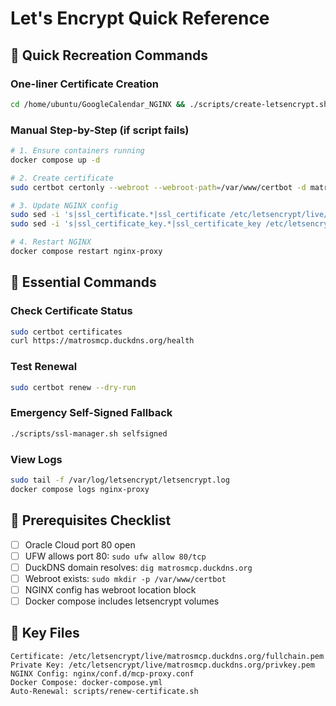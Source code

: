 # Let's Encrypt Quick Reference

## 🚀 Quick Recreation Commands

### One-liner Certificate Creation
```bash
cd /home/ubuntu/GoogleCalendar_NGINX && ./scripts/create-letsencrypt.sh
```

### Manual Step-by-Step (if script fails)
```bash
# 1. Ensure containers running
docker compose up -d

# 2. Create certificate
sudo certbot certonly --webroot --webroot-path=/var/www/certbot -d matrosmcp.duckdns.org --email matros1975@gmail.com --agree-tos --non-interactive

# 3. Update NGINX config
sudo sed -i 's|ssl_certificate.*|ssl_certificate /etc/letsencrypt/live/matrosmcp.duckdns.org/fullchain.pem;|g' nginx/conf.d/mcp-proxy.conf
sudo sed -i 's|ssl_certificate_key.*|ssl_certificate_key /etc/letsencrypt/live/matrosmcp.duckdns.org/privkey.pem;|g' nginx/conf.d/mcp-proxy.conf

# 4. Restart NGINX
docker compose restart nginx-proxy
```

## 🔧 Essential Commands

### Check Certificate Status
```bash
sudo certbot certificates
curl https://matrosmcp.duckdns.org/health
```

### Test Renewal
```bash
sudo certbot renew --dry-run
```

### Emergency Self-Signed Fallback
```bash
./scripts/ssl-manager.sh selfsigned
```

### View Logs
```bash
sudo tail -f /var/log/letsencrypt/letsencrypt.log
docker compose logs nginx-proxy
```

## 🚨 Prerequisites Checklist

- [ ] Oracle Cloud port 80 open
- [ ] UFW allows port 80: `sudo ufw allow 80/tcp`
- [ ] DuckDNS domain resolves: `dig matrosmcp.duckdns.org`
- [ ] Webroot exists: `sudo mkdir -p /var/www/certbot`
- [ ] NGINX config has webroot location block
- [ ] Docker compose includes letsencrypt volumes

## 📁 Key Files
```
Certificate: /etc/letsencrypt/live/matrosmcp.duckdns.org/fullchain.pem
Private Key: /etc/letsencrypt/live/matrosmcp.duckdns.org/privkey.pem
NGINX Config: nginx/conf.d/mcp-proxy.conf
Docker Compose: docker-compose.yml
Auto-Renewal: scripts/renew-certificate.sh
```